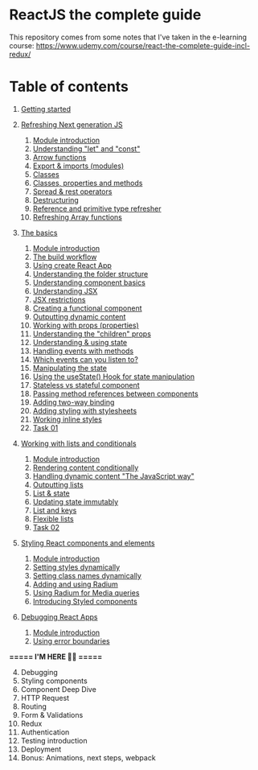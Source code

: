 # ReactJS the complete guide

This repository comes from some notes that I've taken in the e-learning course: https://www.udemy.com/course/react-the-complete-guide-incl-redux/

# Table of contents

1. [Getting started](/chapters/01_GETTING_STARTED.md)
   

2. [Refreshing Next generation JS](/chapters/02_NEXT_GEN_JS.md)
   1. [Module introduction](/chapters/02_NEXT_GEN_JS.md#module-introduction)
   2. [Understanding "let" and "const"](/chapters/02_NEXT_GEN_JS.md#understanding-let-and-const)
   3. [Arrow functions](chapters/02_NEXT_GEN_JS.md#arrow-functions)
   4. [Export & imports (modules)](chapters/02_NEXT_GEN_JS.md#export--imports-modules)
   5. [Classes](chapters/02_NEXT_GEN_JS.md#classes)
   6. [Classes, properties and methods](chapters/02_NEXT_GEN_JS.md#classes-properties-and-methods)
   7. [Spread & rest operators](chapters/02_NEXT_GEN_JS.md#spread--rest-operators)
   8. [Destructuring](chapters/02_NEXT_GEN_JS.md#destructuring)
   9. [Reference and primitive type refresher](chapters/02_NEXT_GEN_JS.md#reference-and-primitive-type-refresher)
   10. [Refreshing Array functions](chapters/02_NEXT_GEN_JS.md#refreshing-array-functions)
   

3. [The basics](chapters/03_BASICS.md)
   1. [Module introduction](chapters/03_BASICS.md#module-introduction)
   2. [The build workflow](chapters/03_BASICS.md#the-build-workflow)
   3. [Using create React App](chapters/03_BASICS.md#using-create-react-app)
   4. [Understanding the folder structure](chapters/03_BASICS.md#understanding-the-folder-structure)
   5. [Understanding component basics](chapters/03_BASICS.md#understanding-component-basics)
   6. [Understanding JSX](chapters/03_BASICS.md#understanding-jsx)
   7. [JSX restrictions](chapters/03_BASICS.md#jsx-restrictions)
   8. [Creating a functional component](chapters/03_BASICS.md#creating-a-functional-component)
   9. [Outputting dynamic content](chapters/03_BASICS.md#outputting-dynamic-content)
   10. [Working with props (properties)](chapters/03_BASICS.md#working-with-props-properties)
   11. [Understanding the "children" props](chapters/03_BASICS.md#understanding-the-children-props)
   12. [Understanding & using state](chapters/03_BASICS.md#understanding-and-using-state)
   13. [Handling events with methods](chapters/03_BASICS.md#handling-events-with-methods)
   14. [Which events can you listen to?](chapters/03_BASICS.md#which-events-can-you-listen-to)
   15. [Manipulating the state](chapters/03_BASICS.md#manipulating-the-state)
   16. [Using the useState() Hook for state manipulation](chapters/03_BASICS.md#using-the-usestate-hook-for-state-manipulation)
   17. [Stateless vs stateful component](chapters/03_BASICS.md#stateless-vs-stateful-component)
   18. [Passing method references between components](chapters/03_BASICS.md#passing-method-references-between-components)
   19. [Adding two-way binding](chapters/03_BASICS.md#adding-two-way-binding)
   20. [Adding styling with stylesheets](chapters/03_BASICS.md#adding-styling-with-stylesheets)
   21. [Working inline styles](chapters/03_BASICS.md#working-inline-styles)
   22. [Task 01](tasks/01task/README.md)
   

4. [Working with lists and conditionals](chapters/04_LISTS_CONDITIONALS.md)
   1. [Module introduction](chapters/04_LISTS_CONDITIONALS.md#module-introduction)
   2. [Rendering content conditionally](chapters/04_LISTS_CONDITIONALS.md#rendering-content-conditionally)
   3. [Handling dynamic content "The JavaScript way"](chapters/04_LISTS_CONDITIONALS.md#handling-dynamic-content-the-javascript-way)
   4. [Outputting lists](chapters/04_LISTS_CONDITIONALS.md#outputting-lists)
   5. [List & state](chapters/04_LISTS_CONDITIONALS.md#list--state)
   6. [Updating state immutably](chapters/04_LISTS_CONDITIONALS.md#updating-state-immutably)
   7. [List and keys](chapters/04_LISTS_CONDITIONALS.md#list-and-keys)
   8. [Flexible lists](chapters/04_LISTS_CONDITIONALS.md#flexible-lists)
   9. [Task 02](tasks/02task/README.md)

5. [Styling React components and elements](chapters/05_STYLING_COMPONENTS_ELEMENTS.md)
   1. [Module introduction](chapters/05_STYLING_COMPONENTS_ELEMENTS.md#module-introduction)
   2. [Setting styles dynamically](chapters/05_STYLING_COMPONENTS_ELEMENTS.md#setting-styles-dynamically)
   3. [Setting class names dynamically](chapters/05_STYLING_COMPONENTS_ELEMENTS.md#setting-class-names-dynamically)
   4. [Adding and using Radium](chapters/05_STYLING_COMPONENTS_ELEMENTS.md#adding-and-using-radium)
   5. [Using Radium for Media queries](chapters/05_STYLING_COMPONENTS_ELEMENTS.md#using-radium-for-media-queries)
   6. [Introducing Styled components](chapters/05_STYLING_COMPONENTS_ELEMENTS.md#introducing-styled-components)
   
6. [Debugging React Apps](chapters/06_DEBUGGING_APPS.md)
   1. [Module introduction](chapters/06_DEBUGGING_APPS.md#module-introduction)
   2. [Using error boundaries](chapters/06_DEBUGGING_APPS.md#using-error-boundaries)


**=====  I'M HERE 👋🏽 =====**

4. Debugging
5. Styling components
6. Component Deep Dive
7. HTTP Request
8. Routing
9. Form & Validations
10. Redux
11. Authentication
12. Testing introduction
13. Deployment
14. Bonus: Animations, next steps, webpack
